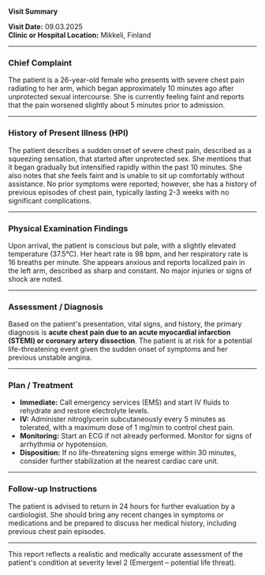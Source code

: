 

**Visit Summary**

**Visit Date:** 09.03.2025  
**Clinic or Hospital Location:** Mikkeli, Finland  

---

### **Chief Complaint**
The patient is a 26-year-old female who presents with severe chest pain radiating to her arm, which began approximately 10 minutes ago after unprotected sexual intercourse. She is currently feeling faint and reports that the pain worsened slightly about 5 minutes prior to admission.

---

### **History of Present Illness (HPI)**
The patient describes a sudden onset of severe chest pain, described as a squeezing sensation, that started after unprotected sex. She mentions that it began gradually but intensified rapidly within the past 10 minutes. She also notes that she feels faint and is unable to sit up comfortably without assistance. No prior symptoms were reported; however, she has a history of previous episodes of chest pain, typically lasting 2-3 weeks with no significant complications.

---

### **Physical Examination Findings**
Upon arrival, the patient is conscious but pale, with a slightly elevated temperature (37.5°C). Her heart rate is 98 bpm, and her respiratory rate is 16 breaths per minute. She appears anxious and reports localized pain in the left arm, described as sharp and constant. No major injuries or signs of shock are noted.

---

### **Assessment / Diagnosis**
Based on the patient's presentation, vital signs, and history, the primary diagnosis is **acute chest pain due to an acute myocardial infarction (STEMI) or coronary artery dissection**. The patient is at risk for a potential life-threatening event given the sudden onset of symptoms and her previous unstable angina.

---

### **Plan / Treatment**
- **Immediate:** Call emergency services (EMS) and start IV fluids to rehydrate and restore electrolyte levels.
- **IV:** Administer nitroglycerin subcutaneously every 5 minutes as tolerated, with a maximum dose of 1 mg/min to control chest pain.
- **Monitoring:** Start an ECG if not already performed. Monitor for signs of arrhythmia or hypotension.
- **Disposition:** If no life-threatening signs emerge within 30 minutes, consider further stabilization at the nearest cardiac care unit.

---

### **Follow-up Instructions**
The patient is advised to return in 24 hours for further evaluation by a cardiologist. She should bring any recent changes in symptoms or medications and be prepared to discuss her medical history, including previous chest pain episodes.

---

This report reflects a realistic and medically accurate assessment of the patient's condition at severity level 2 (Emergent – potential life threat).